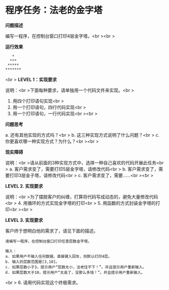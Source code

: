 # 程序任务：法老的金字塔

**问题描述**

编写一程序，在控制台窗口打印4层金字塔。<br \><br \>

**运行效果**
```
   *
  ***
 *****
*******
```
<br \>
**LEVEL 1：实现要求**

说明：<br \>下面每种要求，请单独用一个代码文件来实现。<br \>
1. 用四个打印语句实现<br \>
2. 用一个打印语句，四行代码实现<br \>
3. 用一个打印语句，一行代码实现<br \><br \>

**问题思考**

a. 还有其他实现的方式吗？<br \>
b. 这三种实现方式说明了什么问题？<br \>
c. 你更喜欢哪一种实现方式？为什么？<br \><br \>

**现实障碍**

说明：<br \>请从前面的3种实现方式中，选择一种自己喜欢的代码开展此任务<br \>
a. 客户需求变了，需要打印5层金字塔，请修改代码<br \>
b. 客户需求变了，需要打印3层金子塔，请修改代码<br \>
c. 客户需求变了，需要......<br \><br \>

**LEVEL 2. 实现要求**

说明：<br \>为了摆脱客户的纠缠，打算将代码写成动态的，避免大量修改代码<br \>
4. 用循环的方式实现金字塔的打印<br \>
5. 用函数的方式封装金字塔的打印<br \><br \>

**LEVEL 3. 实现要求**

客户终于想明白他的需求了，请见下面的描述。
```
请编写一程序，在控制台窗口打印任意层数金字塔。

输入：
a. 如果用户不输入任何数据，直接键入回车，则默认打印4层。
b. 输入的层数范围是[3,10]。
c. 如果层数小于3，提示用户“层数太小，法老住不下！”。并且提示用户重新输入。 
d. 如果层数大于10，提示用户“太高了，没那么多钱！”。并且提示用户重新输入。
```
<br \>
6. 请用代码实现这个终极需求。
